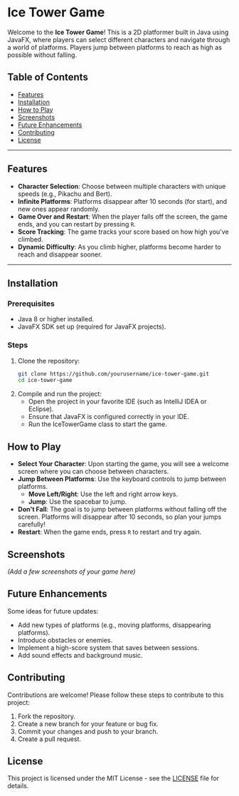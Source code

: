 # Ice Tower Game

Welcome to the **Ice Tower Game**! This is a 2D platformer built in Java using JavaFX, where players can select different characters and navigate through a world of platforms. Players jump between platforms to reach as high as possible without falling.

## Table of Contents
- [Features](#features)
- [Installation](#installation)
- [How to Play](#how-to-play)
- [Screenshots](#screenshots)
- [Future Enhancements](#future-enhancements)
- [Contributing](#contributing)
- [License](#license)

---

## Features
- **Character Selection**: Choose between multiple characters with unique speeds (e.g., Pikachu and Bert).
- **Infinite Platforms**: Platforms disappear after 10 seconds (for start), and new ones appear randomly.
- **Game Over and Restart**: When the player falls off the screen, the game ends, and you can restart by pressing `R`.
- **Score Tracking**: The game tracks your score based on how high you've climbed.
- **Dynamic Difficulty**: As you climb higher, platforms become harder to reach and disappear sooner.

---

## Installation
### Prerequisites
- Java 8 or higher installed.
- JavaFX SDK set up (required for JavaFX projects).

### Steps
1. Clone the repository:
   ```bash
   git clone https://github.com/yourusername/ice-tower-game.git
   cd ice-tower-game

2. Compile and run the project:
    * Open the project in your favorite IDE (such as IntelliJ IDEA or Eclipse).
    * Ensure that JavaFX is configured correctly in your IDE.
    * Run the IceTowerGame class to start the game.

## How to Play
- **Select Your Character**: Upon starting the game, you will see a welcome screen where you can choose between characters.
- **Jump Between Platforms**: Use the keyboard controls to jump between platforms.
    - **Move Left/Right**: Use the left and right arrow keys.
    - **Jump**: Use the spacebar to jump.
- **Don't Fall**: The goal is to jump between platforms without falling off the screen. Platforms will disappear after 10 seconds, so plan your jumps carefully!
- **Restart**: When the game ends, press `R` to restart and try again.

## Screenshots
*(Add a few screenshots of your game here)*

## Future Enhancements
Some ideas for future updates:
- Add new types of platforms (e.g., moving platforms, disappearing platforms).
- Introduce obstacles or enemies.
- Implement a high-score system that saves between sessions.
- Add sound effects and background music.

## Contributing
Contributions are welcome! Please follow these steps to contribute to this project:
1. Fork the repository.
2. Create a new branch for your feature or bug fix.
3. Commit your changes and push to your branch.
4. Create a pull request.

## License
This project is licensed under the MIT License - see the [LICENSE](LICENSE) file for details.

